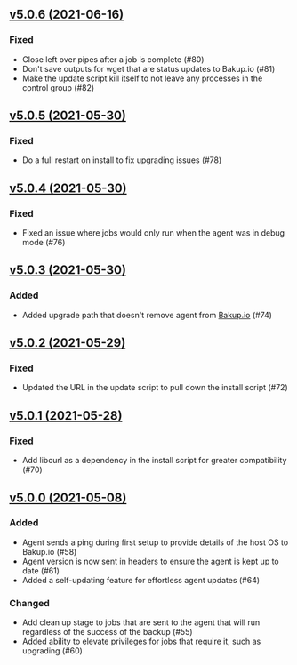 ## [v5.0.6 (2021-06-16)](https://github.com/Superbition/Bakup-Agent/releases/tag/v5.0.6)

### Fixed
- Close left over pipes after a job is complete (#80)
- Don't save outputs for wget that are status updates to Bakup.io (#81)
- Make the update script kill itself to not leave any processes in the control group (#82)

## [v5.0.5 (2021-05-30)](https://github.com/Superbition/Bakup-Agent/releases/tag/v5.0.5)

### Fixed
- Do a full restart on install to fix upgrading issues (#78)

## [v5.0.4 (2021-05-30)](https://github.com/Superbition/Bakup-Agent/releases/tag/v5.0.4)

### Fixed
- Fixed an issue where jobs would only run when the agent was in debug mode (#76)

## [v5.0.3 (2021-05-30)](https://github.com/Superbition/Bakup-Agent/releases/tag/v5.0.3)

### Added
- Added upgrade path that doesn't remove agent from [Bakup.io](https://bakup.io) (#74)

## [v5.0.2 (2021-05-29)](https://github.com/Superbition/Bakup-Agent/releases/tag/v5.0.2)

### Fixed
- Updated the URL in the update script to pull down the install script (#72)

## [v5.0.1 (2021-05-28)](https://github.com/Superbition/Bakup-Agent/releases/tag/v5.0.1)

### Fixed
- Add libcurl as a dependency in the install script for greater compatibility (#70)

## [v5.0.0 (2021-05-08)](https://github.com/Superbition/Bakup-Agent/releases/tag/v5.0.0)

### Added
- Agent sends a ping during first setup to provide details of the host OS to Bakup.io (#58)
- Agent version is now sent in headers to ensure the agent is kept up to date (#61)
- Added a self-updating feature for effortless agent updates (#64)

### Changed
- Add clean up stage to jobs that are sent to the agent that will run regardless of the success of the backup (#55)
- Added ability to elevate privileges for jobs that require it, such as upgrading (#60)